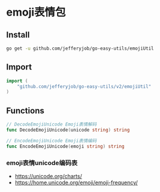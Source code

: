 # emoji表情包

## Install

```bash
go get -u github.com/jefferyjob/go-easy-utils/emojiUtil
```

## Import

```go
import (
	"github.com/jefferyjob/go-easy-utils/v2/emojiUtil"
)
```

## Functions

```go
// DecodeEmojiUnicode Emoji表情解码
func DecodeEmojiUnicode(unicode string) string

// EncodeEmojiUnicode Emoji表情编码
func EncodeEmojiUnicode(emoji string) string
```

### emoji表情unicode编码表

- https://unicode.org/charts/
- https://home.unicode.org/emoji/emoji-frequency/